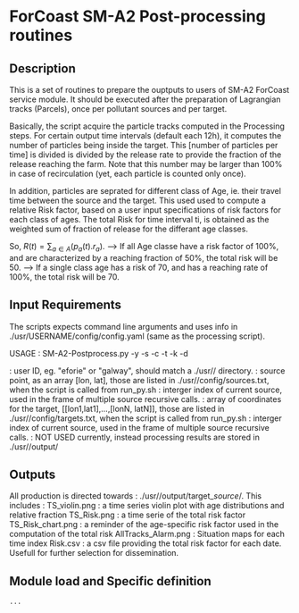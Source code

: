 # ForCoast SM-A2 Post-processing routines
 
## Description
This is a set of routines to prepare the ouptputs to users of SM-A2 ForCoast service module. 
It should be executed after the preparation of Lagrangian tracks (Parcels), once per pollutant sources and per target.
 
Basically, the script acquire the particle tracks computed in the Processing steps. 
For certain output time intervals (default each 12h), it computes the number of particles being inside the target. 
This [number of particles per time] is divided is divided by the release rate to provide the fraction of the release reaching the farm.
Note that this number may be larger than 100% in case of recirculation (yet, each particle is counted only once).

In addition, particles are seprated for different class of Age, ie. their travel time between the source and the target.
This used used to compute a relative Risk factor, based on a user input specifications of risk factors for each class of ages.
The total Risk for time interval ti, is obtained as the weighted sum of fraction of release for the differant age classes. 

So, $R(t) = \sum_{ a \in A} (p_a(t).r_a)$.
--> If all Age classe have a risk factor of 100%, and are characterized by a reaching fraction of 50%, the total risk will be 50.
--> If a single class age has a risk of 70, and has a reaching rate of 100%, the total risk will be 70.

## Input Requirements
 
The scripts expects command line arguments and uses info in ./usr/USERNAME/config/config.yaml (same as the processing script).
 
USAGE : SM-A2-Postprocess.py -y <username> -s <source> -c <sourcecount> -t <target> -k <targetcount> -d <datadir>

   <username>      : user ID, eg. "eforie" or "galway", should match a ./usr/<username>/ directory.
   <source>        : source point, as an array [lon, lat], those are listed in ./usr/<username>/config/sources.txt, when the script is called from run_py.sh
   <sourcecount>   : interger index of current source, used in the frame of multiple source recursive calls.
   <target>        : array of coordinates for the target, [[lon1,lat1],...,[lonN, latN]], those are listed in ./usr/<username>/config/targets.txt, when the script is called from run_py.sh
   <sourcecount>   : interger index of current source, used in the frame of multiple source recursive calls.
   <datadir>       : NOT USED currently, instead processing results are stored in ./usr/<username>/output/


## Outputs
 
All production is directed towards : ./usr/<username>/output/target_<k>_source_<c>/.  This includes : 
    TS_violin.png            : a time series violin plot with age distributions and relative fraction
    TS_Risk.png              : a time serie of the total risk factor
    TS_Risk_chart.png        : a reminder of the age-specific risk factor used in the computation of the total risk
    AllTracks_Alarm<ti>.png  : Situation maps for each time index <ti>
    Risk.csv                 : a csv file providing the total risk factor for each date. Usefull for further selection for dissemination.

## Module load and Specific definition

    ...
